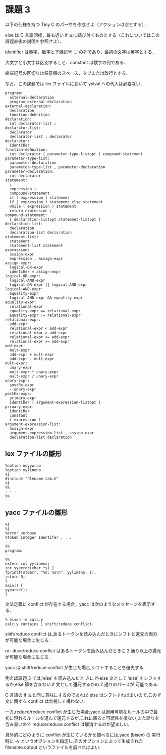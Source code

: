 # 課題 3

以下の仕様を持つ Tiny C のパーサを作成せよ（アクションは空とする）．

else は C 言語同様，最も近い if 文に結び付くものとする（これについてはこの課題直後の説明を参照せよ）．

identiﬁer は英字，数字と下線記号 ‘_’ の列であり，最初の文字は英字とする．

大文字と小文字は区別すること．constant は数字の列である．

終端記号の区切りは任意個のスペース，タブまたは改行とする．

なお，この課題では lex ファイルにおいて yylval への代入は必要ない．

```
program:
  external-declaration
  program external-declaration
external-declaration:
  declaration
  function-deﬁnition
declaration:
  int declarator-list ;
declarator-list:
  declarator
  declarator-list , declarator
declarator:
  identiﬁer
function-deﬁnition:
  int declarator ( parameter-type-listopt ) compound-statement
parameter-type-list:
  parameter-declaration
  parameter-type-list , parameter-declaration
parameter-declaration:
  int declarator
statement:
  ;
  expression ;
  compound-statement
  if ( expression ) statement
  if ( expression ) statement else statement
  while ( expression ) statement
  return expression ;
compound-statement:
  { declaration-listopt statement-listopt }
declaration-list:
  declaration
  declaration-list declaration
statement-list:
  statement
  statement-list statement
expression:
  assign-expr
  expression , assign-expr
assign-expr:
  logical-OR-expr
  identiﬁer = assign-expr
logical-OR-expr:
  logical-AND-expr
  logical-OR-expr || logical-AND-expr
logical-AND-expr:
  equality-expr
  logical-AND-expr && equality-expr
equality-expr:
  relational-expr
  equality-expr == relational-expr
  equality-expr != relational-expr
relational-expr:
  add-expr
  relational-expr < add-expr
  relational-expr > add-expr
  relational-expr <= add-expr
  relational-expr >= add-expr
add-expr:
  mult-expr
  add-expr + mult-expr
  add-expr - mult-expr
mult-expr:
  unary-expr
  mult-expr * unary-expr
  mult-expr / unary-expr
unary-expr:
  postﬁx-expr
  - unary-expr
postﬁx-expr:
  primary-expr
  identiﬁer ( argument-expression-listopt )
primary-expr:
  identiﬁer
  constant
  ( expression )
argument-expression-list:
  assign-expr
  argument-expression-list , assign-expr
  declaration-list declaration
```

## lex ファイルの雛形

```
%option noyywrap
%option yylineno
%{
#include "ﬁlename.tab.h"
%}
%%
· · ·
%%
```

## yacc ファイルの雛形

```
%{
%}
%error_verbose
%token Integer Identifer . . .
· · ·
%%
program:
· · ·
%%
extern int yylineno;
int yyerror(char *s) {
fprintf(stderr, "%d: %s\n", yylineno, s);
return 0;
}
main() {
yyparse();
}
```

文法定義に conﬂict が存在する場合，yacc は次のようなメッセージを表示する．

```
% bison -d calc.y
calc.y contains 1 shift/reduce conflict.
```

shift/reduce conflict は,あるトークンを読み込んだときにシフトと還元の両方が可能な場合に生じる.

re- duce/reduce conflict はあるトークンを読み込んだときに 2 通り以上の還元が可能な場合に生じる.

yacc は shift/reduce conflict が生じた場合,シフトすることを優先する.

例えば課題 3 では,‘else’ を読み込んだと きに if-else 文として ‘else’ をシフトするか,else 節を含まない if 文として還元するかの 2 通りのパースが 可能である.

C 言語の if 文と同じ意味にするのであれば else はシフトすればよいので,この if 文に関する conflict は無視して構わない.

一方,reduce/reduce conflict が生じた場合,yacc は適用可能なルールの中で最 初に現れるルールを選んで還元するが,これに頼ると可読性を損ない,また誤りを含み易いので reduce/reduce conflict は解消するのが望ましい.

具体的にどのように conflict が生じているかを調べるには,yacc (bison) の 実行時に -v というオプションを指定し,そのオプションによって生成された filename.output というファイルを調べればよい.
